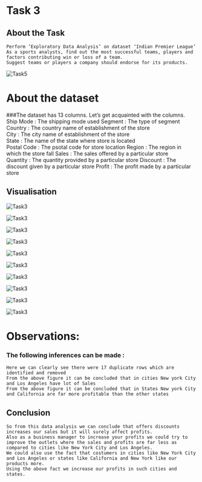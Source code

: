 # Task 3
## About the Task

	Perform ‘Exploratory Data Analysis’ on dataset ‘Indian Premier League’
	As a sports analysts, find out the most successful teams, players and factors contributing win or loss of a team.
	Suggest teams or players a company should endorse for its products.

![Task5](https://github.com/voldemortuk/Data-Science-and-Business-Analytics-Internship/blob/main/TASK3/Task3.png)

# About the dataset
###The dataset has 13 columns. Let’s get acquainted with the columns.
   Ship Mode :  The shipping mode used 
    Segment   :  The type of segment 
    Country     :  The country name of establishment of the store  
    City            :  The city name of establishment of the store  
    State          : The name of the state where store is located  
    Postal Code  : The psotal code for store location
    Region    : The region in which the store fall
    Sales       : The sales offered by a particular store  
    Quantity    : The quantity provided by a particular store 
    Discount   : The discount given by a particular store 
    Profit : The profit made by a particular store 
## Visualisation

![Task3](https://github.com/voldemortuk/Data-Science-and-Business-Analytics-Internship/blob/main/TASK3/top_cities.png)

![Task3](https://github.com/voldemortuk/Data-Science-and-Business-Analytics-Internship/blob/main/TASK3/shipping_modes.png)

![Task3](https://github.com/voldemortuk/Data-Science-and-Business-Analytics-Internship/blob/main/TASK3/Category_product.png)

![Task3](https://github.com/voldemortuk/Data-Science-and-Business-Analytics-Internship/blob/main/TASK3/State.png)

![Task3](https://github.com/voldemortuk/Data-Science-and-Business-Analytics-Internship/blob/main/TASK3/Segments.png)

![Task3](https://github.com/voldemortuk/Data-Science-and-Business-Analytics-Internship/blob/main/TASK3/top_cities1.png)

![Task3](https://github.com/voldemortuk/Data-Science-and-Business-Analytics-Internship/blob/main/TASK3/top_states_byprofits.png)

![Task3](https://github.com/voldemortuk/Data-Science-and-Business-Analytics-Internship/blob/main/TASK3/visual1png)


![Task3](https://github.com/voldemortuk/Data-Science-and-Business-Analytics-Internship/blob/main/TASK3/visual.png)


![Task3](https://github.com/voldemortuk/Data-Science-and-Business-Analytics-Internship/blob/main/TASK3/visual2png)

# Observations:
### The following inferences can be made : 
    Here we can clearly see there were 17 duplicate rows which are identified and removed
    From the above figure it can be concluded that in cities New york City and Los Angeles have lot of Sales
    From the above figure it can be concluded that in States New york City and California are far more profitable than the other states
## Conclusion

    So from this data analysis we can conclude that offers discounts increases our sales but it will surely affect profits.
    Also as a business manager to increase your profits we could try to improve the outlets where the sales and profits are far less as compared to cities like New York City and Los Angeles.
    We could also use the fact that costumers in cities like New York City and Los Angeles or states like California and New York like our products more.
    Using the above fact we increase our profits in such cities and states.
